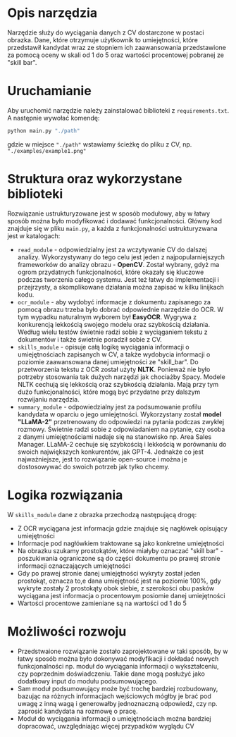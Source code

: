 # Opis narzędzia

Narzędzie służy do wyciągania danych z CV dostarczone w postaci obrazka. Dane, które otrzymuje użytkownik to umiejętności, które przedstawił kandydat wraz ze stopniem ich zaawansowania przedstawione za pomocą oceny w skali od 1 do 5 oraz wartości procentowej pobranej ze "skill bar".

# Uruchamianie

Aby uruchomić narzędzie należy zainstalować biblioteki z `requirements.txt`. A następnie wywołać komendę:
```bash
python main.py "./path"
```

gdzie w miejsce `"./path"` wstawiamy ścieżkę do pliku z CV, np. `"./examples/example1.png"`

# Struktura oraz wykorzystane biblioteki

Rozwiązanie ustrukturyzowane jest w sposób modułowy, aby w łatwy sposób można było modyfikować i dodawać funkcjonalności. Główny kod znajduje się w pliku `main.py`, a każda z funkcjonalności ustrukturyzwana jest w katalogach:

- `read_module` - odpowiedzialny jest za wczytywanie CV do dalszej analizy. Wykorzystywany do tego celu jest jeden z najpopularniejszych frameworków do analizy obrazu - **OpenCV**. Został wybrany, gdyż ma ogrom przydatnych funkcjonalności, które okazały się kluczowe podczas tworzenia całego systemu. Jest też łatwy do implementacji i przejrzysty, a skomplikowane działania można zapisać w kilku linijkach kodu.
- `ocr_module` - aby wydobyć informacje z dokumentu zapisanego za pomocą obrazu trzeba było dobrać odpowiednie narzędzie do OCR. W tym wypadku naturalnym wyborem był **EasyOCR**. Wygrywa z konkurencją lekkością swojego modelu oraz szybkością działania. Według wielu testów świetnie radzi sobie z wyciąganiem tekstu z dokumentów i także świetnie poradził sobie z CV.
- `skills_module` - opisuje całą logikę wyciągania informacji o umiejętnościach zapisanych w CV, a także wydobycia informacji o poziomie zaawansowana danej umiejętności ze "skill_bar". Do przetworzenia tekstu z OCR został użyty **NLTK**. Ponieważ nie było potrzeby stosowania tak dużych narzędzi jak chociażby Spacy. Modele NLTK cechują się lekkością oraz szybkością działania. Mają przy tym dużo funkcjonalności, które mogą być przydatne przy dalszym rozwijaniu narzędzia.
- `summary_module` - odpowiedzialny jest za podsumowanie profilu kandydata w oparciu o jego umiejętności. Wykorzystany został **model "LLaMA-2"** przetrenowany do odpowiedzi na pytania podczas zwykłej rozmowy. Świetnie radzi sobie z odpowiadaniem na pytanie, czy osoba z danymi umiejętnościami nadaje się na stanowisko np. Area Sales Manager. LLaMA-2 cechuje się szybkością i lekkością w porównaniu do swoich największych konkurentów, jak GPT-4. Jednakże co jest najważniejsze, jest to rozwiązanie open-source i można je dostosowywać do swoich potrzeb jak tylko chcemy.

# Logika rozwiązania

W `skills_module` dane z obrazka przechodzą następującą drogę:

- Z OCR wyciągana jest informacja gdzie znajduje się nagłówek opisujący umiejętności
- Informacje pod nagłówkiem traktowane są jako konkretne umiejętności
- Na obrazku szukamy prostokątów, które miałyby oznaczać "skill bar" - poszukiwania ograniczone są do części dokumentu po prawej stronie informacji oznaczających umiejętności
- Gdy po prawej stronie danej umiejętności wykryty został jeden prostokąt, oznacza to,e dana umiejętność jest na poziomie 100%, gdy wykryte zostały 2 prostokąty obok siebie, z szerokości obu pasków wyciągana jest informacja o procentowym posiomie danej umiejętności
- Wartości procentowe zamieniane są na wartości od 1 do 5

# Możliwości rozwoju

- Przedstwaione rozwiązanie zostało zaprojektowane w taki sposób, by w łatwy sposób można było dokonywać modyfikacji i dokładać nowych funkcjonalności np. moduł do wyciągania informacji o wykształceniu, czy poprzednim doświadczeniu. Takie dane mogą posłużyć jako dodatkowy input do modułu podsumowującego.
- Sam moduł podsumowujący może być trochę bardziej rozbudowany, bazując na różnych informacjach wejściowych mógłby je brać pod uwagę z inną wagą i generowałby jednoznaczną odpowiedź, czy np. zaprosić kandydata na rozmowę o pracę.
- Moduł do wyciągania informacji o umiejętnościach można bardziej dopracować, uwzględniając więcej przypadków wyglądu CV
